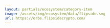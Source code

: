 ```yaml
---
layout: partials/ecosystem/category-item
image: /assets/img/ecosystem/data/flipside.svg
url: https://orbs.flipsidecrypto.com/
---
```

